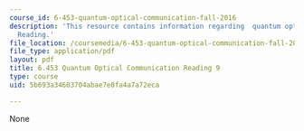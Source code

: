 ```yaml
---
course_id: 6-453-quantum-optical-communication-fall-2016
description: 'This resource contains information regarding  quantum optical communication:
  Reading.'
file_location: /coursemedia/6-453-quantum-optical-communication-fall-2016/5b693a34603704abae7e0fa4a7a72eca_MIT6_453F16_Lect9_Notes.pdf
file_type: application/pdf
layout: pdf
title: 6.453 Quantum Optical Communication Reading 9
type: course
uid: 5b693a34603704abae7e0fa4a7a72eca

---
```

None